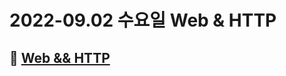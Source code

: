# 2022-09.02 수요일 Web & HTTP

## 🎯 [Web && HTTP](https://velog.io/@phc09188/%EB%84%A4%ED%8A%B8%EC%9B%8C%ED%81%AC-Web-HTTP)